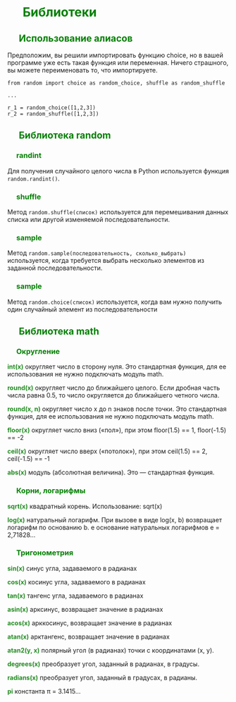 # &emsp;<span style="color:green"> Библиотеки </span>

## &emsp;<span style="color:green"> Использование алиасов </span>
Предположим, вы решили импортировать функцию choice, но в вашей программе уже есть такая функция или переменная. Ничего страшного, вы можете переименовать то, что импортируете.
```
from random import choice as random_choice, shuffle as random_shuffle

...

r_1 = random_choice([1,2,3])
r_2 = random_shuffle([1,2,3])
```

## &emsp;<span style="color:green"> Библиотека random </span>

### &emsp;<span style="color:green"> randint </span>
Для получения случайного целого числа в Python используется функция ``random.randint()``.

### &emsp;<span style="color:green"> shuffle </span>
Метод ``random.shuffle(список)`` используется для перемешивания данных списка или другой изменяемой последовательности.

### &emsp;<span style="color:green"> sample </span>
Метод ``random.sample(последовательность, сколько_выбрать)`` используется, когда требуется выбрать несколько элементов из заданной последовательности.

### &emsp;<span style="color:green"> sample </span>
Метод ``random.choice(список)`` используется, когда вам нужно получить один случайный элемент из последовательности


## &emsp;<span style="color:green"> Библиотека math </span>

### &emsp;<span style="color:green"> Округление </span>

<span style="color:ForestGreen"> **int(x)** </span> округляет число в сторону нуля. Это стандартная функция, для ее использования не нужно подключать модуль math.

<span style="color:ForestGreen">**round(x)**</span>  округляет число до ближайшего целого. Если дробная часть числа равна 0.5, то число округляется до ближайшего четного числа.

<span style="color:ForestGreen">**round(x, n)**</span> 	округляет число x до n знаков после точки. Это стандартная функция, для ее использования не нужно подключать модуль math.

<span style="color:ForestGreen">**floor(x)**</span>  округляет число вниз («пол»), при этом floor(1.5) == 1, floor(-1.5) == -2

<span style="color:ForestGreen">**ceil(x)**</span> 	округляет число вверх («потолок»), при этом ceil(1.5) == 2, ceil(-1.5) == -1

<span style="color:ForestGreen">**abs(x)**</span> 	модуль (абсолютная величина). Это — стандартная функция.

### &emsp;<span style="color:green"> Корни, логарифмы

<span style="color:ForestGreen">**sqrt(x)**</span> 	квадратный корень. Использование: sqrt(x)

<span style="color:ForestGreen">**log(x)**</span> 	натуральный логарифм. При вызове в виде log(x, b) возвращает логарифм по основанию b.
e	основание натуральных логарифмов e = 2,71828...

### &emsp;<span style="color:green"> Тригонометрия

<span style="color:ForestGreen">**sin(x)**</span> 	синус угла, задаваемого в радианах

<span style="color:ForestGreen">**cos(x)**</span> 	косинус угла, задаваемого в радианах

<span style="color:ForestGreen">**tan(x)**</span> 	тангенс угла, задаваемого в радианах

<span style="color:ForestGreen">**asin(x)**</span> 	арксинус, возвращает значение в радианах

<span style="color:ForestGreen">**acos(x)**</span> 	арккосинус, возвращает значение в радианах

<span style="color:ForestGreen">**atan(x)**</span> 	арктангенс, возвращает значение в радианах

<span style="color:ForestGreen">**atan2(y, x)**</span> 	полярный угол (в радианах) точки с координатами (x, y).

<span style="color:ForestGreen">**degrees(x)**</span> 	преобразует угол, заданный в радианах, в градусы.

<span style="color:ForestGreen">**radians(x)**</span> 	преобразует угол, заданный в градусах, в радианы.

<span style="color:ForestGreen">**pi**</span>  	константа π = 3.1415...